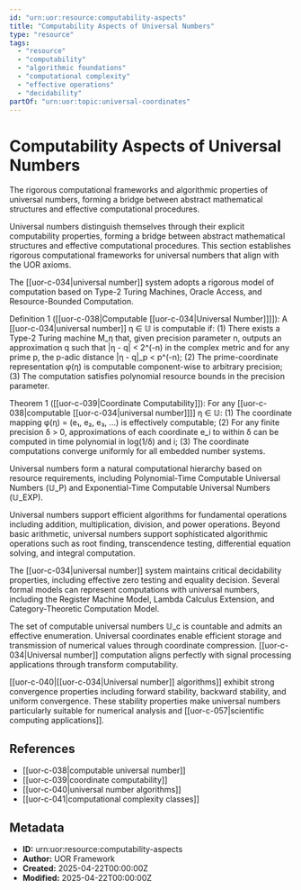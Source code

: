 ```yaml
---
id: "urn:uor:resource:computability-aspects"
title: "Computability Aspects of Universal Numbers"
type: "resource"
tags:
  - "resource"
  - "computability"
  - "algorithmic foundations"
  - "computational complexity"
  - "effective operations"
  - "decidability"
partOf: "urn:uor:topic:universal-coordinates"
---
```


# Computability Aspects of Universal Numbers

The rigorous computational frameworks and algorithmic properties of universal numbers, forming a bridge between abstract mathematical structures and effective computational procedures.

Universal numbers distinguish themselves through their explicit computability properties, forming a bridge between abstract mathematical structures and effective computational procedures. This section establishes rigorous computational frameworks for universal numbers that align with the UOR axioms.

The [[uor-c-034|universal number]] system adopts a rigorous model of computation based on Type-2 Turing Machines, Oracle Access, and Resource-Bounded Computation.

Definition 1 ([[uor-c-038|Computable [[uor-c-034|Universal Number]]]]): A [[uor-c-034|universal number]] η ∈ 𝕌 is computable if: (1) There exists a Type-2 Turing machine M_η that, given precision parameter n, outputs an approximation q such that |η - q| < 2^(-n) in the complex metric and for any prime p, the p-adic distance |η - q|_p < p^(-n); (2) The prime-coordinate representation φ(η) is computable component-wise to arbitrary precision; (3) The computation satisfies polynomial resource bounds in the precision parameter.

Theorem 1 ([[uor-c-039|Coordinate Computability]]): For any [[uor-c-038|computable [[uor-c-034|universal number]]]] η ∈ 𝕌: (1) The coordinate mapping φ(η) = (e₁, e₂, e₃, ...) is effectively computable; (2) For any finite precision δ > 0, approximations of each coordinate e_i to within δ can be computed in time polynomial in log(1/δ) and i; (3) The coordinate computations converge uniformly for all embedded number systems.

Universal numbers form a natural computational hierarchy based on resource requirements, including Polynomial-Time Computable Universal Numbers (𝕌_P) and Exponential-Time Computable Universal Numbers (𝕌_EXP).

Universal numbers support efficient algorithms for fundamental operations including addition, multiplication, division, and power operations. Beyond basic arithmetic, universal numbers support sophisticated algorithmic operations such as root finding, transcendence testing, differential equation solving, and integral computation.

The [[uor-c-034|universal number]] system maintains critical decidability properties, including effective zero testing and equality decision. Several formal models can represent computations with universal numbers, including the Register Machine Model, Lambda Calculus Extension, and Category-Theoretic Computation Model.

The set of computable universal numbers 𝕌_c is countable and admits an effective enumeration. Universal coordinates enable efficient storage and transmission of numerical values through coordinate compression. [[uor-c-034|Universal number]] computation aligns perfectly with signal processing applications through transform computability.

[[uor-c-040|[[uor-c-034|Universal number]] algorithms]] exhibit strong convergence properties including forward stability, backward stability, and uniform convergence. These stability properties make universal numbers particularly suitable for numerical analysis and [[uor-c-057|scientific computing applications]].

## References

- [[uor-c-038|computable universal number]]
- [[uor-c-039|coordinate computability]]
- [[uor-c-040|universal number algorithms]]
- [[uor-c-041|computational complexity classes]]

## Metadata

- **ID:** urn:uor:resource:computability-aspects
- **Author:** UOR Framework
- **Created:** 2025-04-22T00:00:00Z
- **Modified:** 2025-04-22T00:00:00Z
